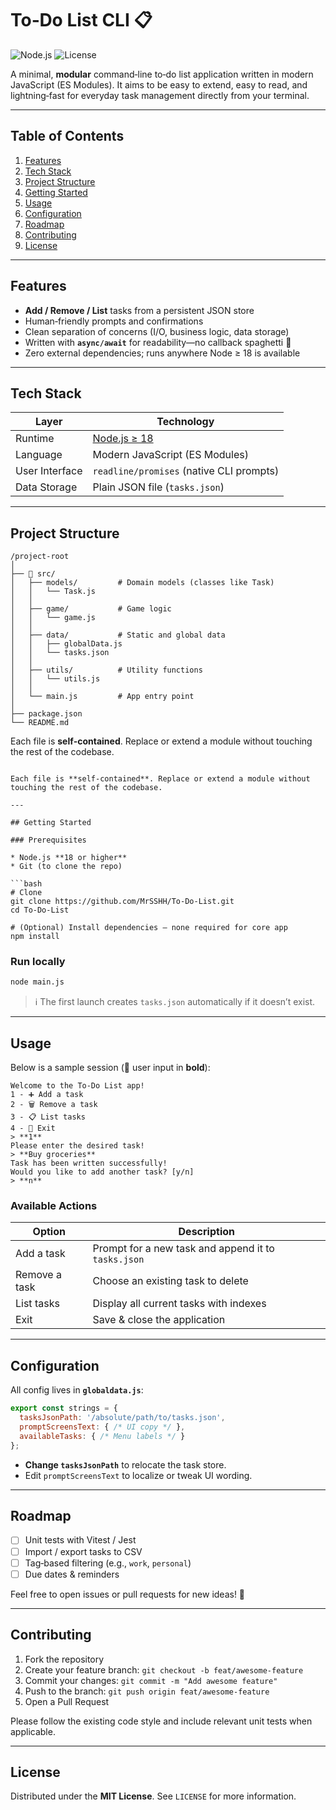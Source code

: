 # To‑Do List CLI 📋

![Node.js](https://img.shields.io/badge/node-%3E%3D18.0.0-brightgreen)
![License](https://img.shields.io/badge/license-MIT-blue)

A minimal, **modular** command‑line to‑do list application written in modern JavaScript (ES Modules). It aims to be easy to extend, easy to read, and lightning‑fast for everyday task management directly from your terminal.

---

## Table of Contents

1. [Features](#features)
2. [Tech Stack](#tech-stack)
3. [Project Structure](#project-structure)
4. [Getting Started](#getting-started)
5. [Usage](#usage)
6. [Configuration](#configuration)
7. [Roadmap](#roadmap)
8. [Contributing](#contributing)
9. [License](#license)

---

## Features

* **Add / Remove / List** tasks from a persistent JSON store
* Human‑friendly prompts and confirmations
* Clean separation of concerns (I/O, business logic, data storage)
* Written with **`async/await`** for readability—no callback spaghetti 🍝
* Zero external dependencies; runs anywhere Node ≥ 18 is available

---

## Tech Stack

| Layer          | Technology                               |
| -------------- | ---------------------------------------- |
| Runtime        | [Node.js ≥ 18](https://nodejs.org/)      |
| Language       | Modern JavaScript (ES Modules)           |
| User Interface | `readline/promises` (native CLI prompts) |
| Data Storage   | Plain JSON file (`tasks.json`)           |

---

## Project Structure

```
/project-root
│
├── 📁 src/
│   ├── models/         # Domain models (classes like Task)
│   │   └── Task.js
│   │
│   ├── game/           # Game logic
│   │   └── game.js
│   │
│   ├── data/           # Static and global data
│   │   ├── globalData.js
│   │   └── tasks.json
│   │
│   ├── utils/          # Utility functions
│   │   └── utils.js
│   │
│   └── main.js         # App entry point
│
├── package.json
└── README.md
```

Each file is **self‑contained**. Replace or extend a module without touching the rest of the codebase.

```

Each file is **self‑contained**. Replace or extend a module without touching the rest of the codebase.

---

## Getting Started

### Prerequisites

* Node.js **18 or higher**
* Git (to clone the repo)

```bash
# Clone
git clone https://github.com/MrSSHH/To-Do-List.git
cd To-Do-List

# (Optional) Install dependencies – none required for core app
npm install
```

### Run locally

```bash
node main.js
```

> ℹ️ The first launch creates `tasks.json` automatically if it doesn’t exist.

---

## Usage

Below is a sample session (💬 user input in **bold**):

```
Welcome to the To-Do List app!
1 - ➕ Add a task
2 - 🗑️ Remove a task
3 - 📋 List tasks
4 - 🚪 Exit
> **1**
Please enter the desired task!
> **Buy groceries**
Task has been written successfully!
Would you like to add another task? [y/n]
> **n**
```

### Available Actions

| Option        | Description                                         |
| ------------- | --------------------------------------------------- |
| Add a task    | Prompt for a new task and append it to `tasks.json` |
| Remove a task | Choose an existing task to delete                   |
| List tasks    | Display all current tasks with indexes              |
| Exit          | Save & close the application                        |

---

## Configuration

All config lives in **`globaldata.js`**:

```js
export const strings = {
  tasksJsonPath: '/absolute/path/to/tasks.json',
  promptScreensText: { /* UI copy */ },
  availableTasks: { /* Menu labels */ }
};
```

* **Change `tasksJsonPath`** to relocate the task store.
* Edit `promptScreensText` to localize or tweak UI wording.

---

## Roadmap

* [ ] Unit tests with Vitest / Jest
* [ ] Import / export tasks to CSV
* [ ] Tag‑based filtering (e.g., `work`, `personal`)
* [ ] Due dates & reminders

Feel free to open issues or pull requests for new ideas! 🚀

---

## Contributing

1. Fork the repository
2. Create your feature branch: `git checkout -b feat/awesome‑feature`
3. Commit your changes: `git commit -m "Add awesome feature"`
4. Push to the branch: `git push origin feat/awesome‑feature`
5. Open a Pull Request

Please follow the existing code style and include relevant unit tests when applicable.

---

## License

Distributed under the **MIT License**. See `LICENSE` for more information.
